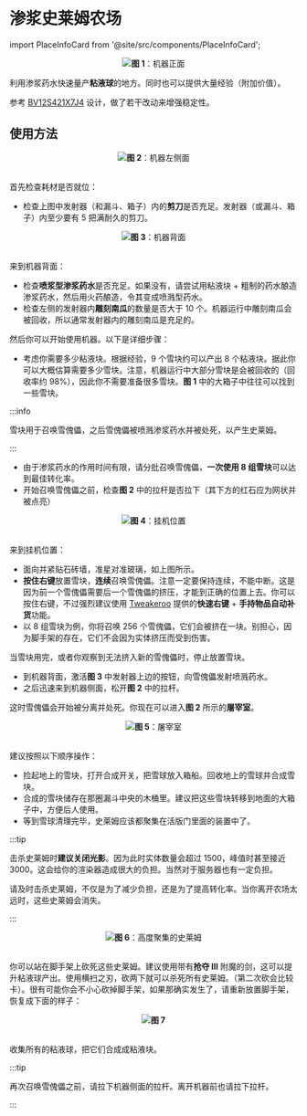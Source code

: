 # 渗浆史莱姆农场

import PlaceInfoCard from '@site/src/components/PlaceInfoCard';

<PlaceInfoCard builder='msterLazy' overworld='-230,~,+100'/>

<center><img src="/img/place/渗浆史莱姆农场-1.webp" /><strong>图 1</strong>：机器正面</center>

利用渗浆药水快速量产**粘液球**的地方。同时也可以提供大量经验（附加价值）。

参考 [BV12S421X7J4](https://www.bilibili.com/video/BV12S421X7J4) 设计，做了若干改动来增强稳定性。

## 使用方法

<center><img src="/img/place/渗浆史莱姆农场-2.webp" /><strong>图 2</strong>：机器左侧面</center>

<br/>

首先检查耗材是否就位：

- 检查上图中发射器（和漏斗、箱子）内的**剪刀**是否充足。发射器（或漏斗、箱子）内至少要有 5 把满耐久的剪刀。

<center><img src="/img/place/渗浆史莱姆农场-3.webp" /><strong>图 3</strong>：机器背面</center>

<br/>

来到机器背面：

- 检查**喷浆型渗浆药水**是否充足。如果没有，请尝试用粘液块 + 粗制的药水酿造渗浆药水，然后用火药酿造，令其变成喷溅型药水。
- 检查左侧的发射器内**雕刻南瓜**的数量是否大于 10 个。机器运行中雕刻南瓜会被回收，所以通常发射器内的雕刻南瓜是充足的。

然后你可以开始使用机器。以下是详细步骤：

- 考虑你需要多少粘液块。根据经验，9 个雪块约可以产出 8 个粘液块。据此你可以大概估算需要多少雪块。注意，机器运行中大部分雪块是会被回收的（回收率约 98%），因此你不需要准备很多雪块。**图 1** 中的大箱子中往往可以找到一些雪块。

:::info

雪块用于召唤雪傀儡，之后雪傀儡被喷溅渗浆药水并被处死，以产生史莱姆。

:::

- 由于渗浆药水的作用时间有限，请分批召唤雪傀儡，**一次使用 8 组雪块**可以达到最佳转化率。
- 开始召唤雪傀儡之前，检查**图 2** 中的拉杆是否拉下（其下方的红石应为网状并被点亮）

<center><img src="/img/place/渗浆史莱姆农场-4.webp" /><strong>图 4</strong>：挂机位置</center>

<br/>

来到挂机位置：

- 面向并紧贴石砖墙，准星对准玻璃，如上图所示。
- **按住右键**放置雪块，**连续**召唤雪傀儡。注意一定要保持连续，不能中断。这是因为前一个雪傀儡需要后一个雪傀儡的挤压，才能到正确的位置上去。你可以按住右键，不过强烈建议使用 [Tweakeroo](/docs/guide/mod#tweakeroo) 提供的**快速右键** + **手持物品自动补货**功能。
- 以 8 组雪块为例，你将召唤 256 个雪傀儡，它们会被挤在一块。别担心，因为脚手架的存在，它们不会因为实体挤压而受到伤害。

当雪块用完，或者你观察到无法挤入新的雪傀儡时，停止放置雪块。

- 到机器背面，激活**图 3** 中发射器上边的按钮，向雪傀儡发射喷溅药水。
- 之后迅速来到机器侧面，松开**图 2** 中的拉杆。

这时雪傀儡会开始被分离并处死。你现在可以进入**图 2** 所示的**屠宰室**。

<center><img src="/img/place/渗浆史莱姆农场-5.webp" /><strong>图 5</strong>：屠宰室</center>

<br/>

建议按照以下顺序操作：

- 捡起地上的雪块，打开合成开关，把雪球放入箱船。回收地上的雪球并合成雪块。
- 合成的雪块储存在那圈漏斗中央的木桶里。建议把这些雪块转移到地面的大箱子中，方便后人使用。
- 等到雪球清理完毕，史莱姆应该都聚集在活版门里面的装置中了。

:::tip

击杀史莱姆时**建议关闭光影**。因为此时实体数量会超过 1500，峰值时甚至接近 3000。这会给你的渲染器造成很大的负担。当然对于服务器也有一定负担。

请及时击杀史莱姆，不仅是为了减少负担，还是为了提高转化率。当你离开农场太远时，这些史莱姆会消失。

:::

<center><img src="/img/place/渗浆史莱姆农场-6.webp" /><strong>图 6</strong>：高度聚集的史莱姆</center>

<br/>

你可以站在脚手架上砍死这些史莱姆。建议使用带有**抢夺 III** 附魔的剑，这可以提升粘液球产出。使用横扫之刃，砍两下就可以杀死所有史莱姆。（第二次砍会比较卡）。很有可能你会不小心砍掉脚手架，如果那确实发生了，请重新放置脚手架，恢复成下面的样子：

<center><img src="/img/place/渗浆史莱姆农场-7.webp" /><strong>图 7</strong></center>

<br/>

收集所有的粘液球，把它们合成成粘液块。

:::tip

再次召唤雪傀儡之前，请拉下机器侧面的拉杆。离开机器前也请拉下拉杆。

:::